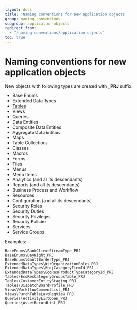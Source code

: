 ```yaml
---
layout: docs
title: 'Naming conventions for new application objects'
group: naming-conventions
subgroup: application-objects
redirect_from:
  - "/naming-conventions/application-objects"
toc: true
---
```


# Naming conventions for new application objects

New objects with following types are created with <b>_PRJ</b> suffix:
- Base Enums
- Extended Data Types
- [Tables](tables.md)
- Views
- Queries
- Data Entities
- Composite Data Entities
- Aggregate Data Entities
- Maps
- Table Collections
- Classes
- Macros
- Forms
- Tiles
- Menus
- Menu Items
- Analytics (and all its descendants)
- Reports (and all its descendants)
- Business Process and Workflow
- Resources
- Configuration (and all its descendants)
- Security Roles
- Security Duties
- Security Privileges
- Security Policies
- Services
- Service Groups

Examples:

```
BaseEnums\BankClientStreamType_PRJ
BaseEnums\DayNight_PRJ
BaseEnums\GanttBorderType_PRJ
ExtendedDataTypes\DirOrganizationRoles_PRJ
ExtendedDataTypes\ProjCategoryItemId_PRJ
ExtendedDataTypes\EcoResProductTypeCategoryId_PRJ
Tables\EcoResCategoryGroupsTable_PRJ
Tables\CustomerEntityStaging_PRJ
Tables\DispatchBoardProfile_PRJ
Views\WorkflowCommentList_PRJ
Views\PurchTableLastReqView_PRJ
Queries\ActivityListOpen_PRJ
Queries\AssetRecordList_PRJ
```
